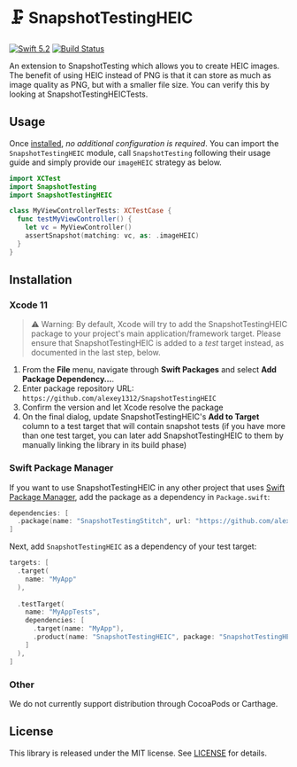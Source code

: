 # 🗜 SnapshotTestingHEIC

[![Swift 5.2](https://img.shields.io/badge/swift-5.2-ED523F.svg?style=flat)](https://swift.org/download/)
[![Build Status](https://img.shields.io/endpoint.svg?url=https%3A%2F%2Factions-badge.atrox.dev%2Falexey1312%2FSnapshotTestingHEIC%2Fbadge&style=flat)](https://actions-badge.atrox.dev/alexey1312/SnapshotTestingHEIC/goto)

An extension to SnapshotTesting which allows you to create HEIC images.
The benefit of using HEIC instead of PNG is that it can store as much as image quality as PNG, but with a smaller file size.
You can verify this by looking at SnapshotTestingHEICTests.

## Usage

Once [installed](#installation), _no additional configuration is required_. You can import the `SnapshotTestingHEIC` module, call `SnapshotTesting` following their usage guide and simply provide our `imageHEIC` strategy as below.

```swift
import XCTest
import SnapshotTesting
import SnapshotTestingHEIC

class MyViewControllerTests: XCTestCase {
  func testMyViewController() {
    let vc = MyViewController()
    assertSnapshot(matching: vc, as: .imageHEIC)
  }
}
```

## Installation

### Xcode 11

> ⚠️ Warning: By default, Xcode will try to add the SnapshotTestingHEIC package to your project's main application/framework target. Please ensure that SnapshotTestingHEIC is added to a _test_ target instead, as documented in the last step, below.
 1. From the **File** menu, navigate through **Swift Packages** and select **Add Package Dependency…**.
 2. Enter package repository URL: `https://github.com/alexey1312/SnapshotTestingHEIC`
 3. Confirm the version and let Xcode resolve the package
 4. On the final dialog, update SnapshotTestingHEIC's **Add to Target** column to a test target that will contain snapshot tests (if you have more than one test target, you can later add SnapshotTestingHEIC to them by manually linking the library in its build phase)

### Swift Package Manager

If you want to use SnapshotTestingHEIC in any other project that uses [Swift Package Manager](https://swift.org/package-manager/), add the package as a dependency in `Package.swift`:

```swift
dependencies: [
  .package(name: "SnapshotTestingStitch", url: "https://github.com/alexey1312/SnapshotTestingHEIC.git", from: "1.0.0"),
]
```

Next, add `SnapshotTestingHEIC` as a dependency of your test target:

```swift
targets: [
  .target(
    name: "MyApp"
  ),
  
  .testTarget(
    name: "MyAppTests", 
    dependencies: [
      .target(name: "MyApp"),
      .product(name: "SnapshotTestingHEIC", package: "SnapshotTestingHEIC"),
    ]
  ),
]
```

### Other

We do not currently support distribution through CocoaPods or Carthage.

## License

This library is released under the MIT license. See [LICENSE](LICENSE) for details.
